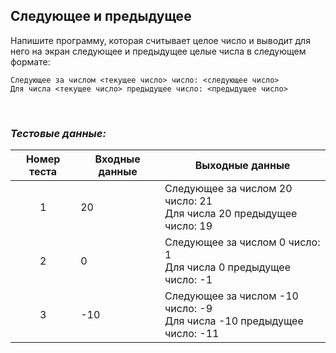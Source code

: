 ## Следующее и предыдущее

Напишите программу, которая считывает целое число и выводит для него на экран следующее и предыдущее целые числа в следующем формате:

    Следующее за числом <текущее число> число: <следующее число>
    Для числа <текущее число> предыдущее число: <предыдущее число>

<br>

### *Тестовые данные:*

| Номер теста | Входные данные | Выходные данные                                                          |
|:-----------:|----------------|--------------------------------------------------------------------------|
|      1      | 20             | Следующее за числом 20 число: 21<br>Для числа 20 предыдущее число: 19    |
|      2      | 0              | Следующее за числом 0 число: 1<br>Для числа 0 предыдущее число: -1       |
|      3      | -10            | Следующее за числом -10 число: -9<br>Для числа -10 предыдущее число: -11 |